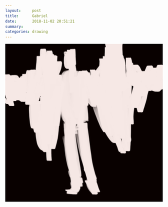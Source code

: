 ```yaml
---
layout:     post
title:      Gabriel
date:       2018-11-02 20:51:21
summary:    
categories: drawing
---
```

![Gabriel](/images/diary/Gabriel.png ".")
